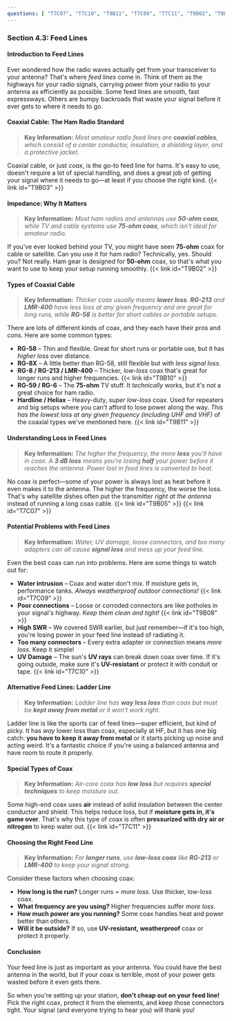 ```yaml
---
questions: [ "T7C07", "T7C10", "T9B11", "T7C09", "T7C11", "T9B02", "T9B03", "T9B05", "T9B10", "T9B08" ]
---
```


### Section 4.3: Feed Lines  

#### Introduction to Feed Lines  
Ever wondered how the radio waves actually get from your transceiver to your antenna? That's where *feed lines* come in. Think of them as the highways for your radio signals, carrying power from your radio to your antenna as efficiently as possible. Some feed lines are smooth, fast expressways. Others are bumpy backroads that waste your signal before it ever gets to where it needs to go.

#### Coaxial Cable: The Ham Radio Standard  

> **Key Information:** *Most amateur radio feed lines are **coaxial cables**, which consist of a center conductor, insulation, a shielding layer, and a protective jacket.*

Coaxial cable, or just *coax*, is the go-to feed line for hams. It's easy to use, doesn't require a lot of special handling, and does a great job of getting your signal where it needs to go—at least if you choose the right kind. {{< link id="T9B03" >}}

#### Impedance: Why It Matters  

> **Key Information:** *Most ham radios and antennas use **50-ohm coax**, while TV and cable systems use **75-ohm coax**, which isn't ideal for amateur radio.*

If you've ever looked behind your TV, you might have seen **75-ohm** coax for cable or satellite. Can you use it for ham radio? Technically, yes. Should you? Not really. Ham gear is designed for **50-ohm** coax, so that's what you want to use to keep your setup running smoothly. {{< link id="T9B02" >}}

#### Types of Coaxial Cable  

> **Key Information:** *Thicker coax usually means **lower loss**. **RG-213** and **LMR-400** have less loss at any given frequency and are great for long runs, while **RG-58** is better for short cables or portable setups.*

There are lots of different kinds of coax, and they each have their pros and cons. Here are some common types:  

- **RG-58** – Thin and flexible. Great for short runs or portable use, but it has *higher loss* over distance.  
- **RG-8X** – A little better than RG-58, still flexible but with *less signal loss*.  
- **RG-8 / RG-213 / LMR-400** – Thicker, *low-loss* coax that's great for longer runs and higher frequencies. {{< link id="T9B10" >}}
- **RG-59 / RG-6** – The **75-ohm** TV stuff. It *technically* works, but it's not a great choice for ham radio.  
- **Hardline / Heliax** – Heavy-duty, *super low-loss* coax. Used for repeaters and big setups where you can't afford to lose power along the way. *This has the lowest loss at *any* given frequency (including UHF and VHF)* of the coaxial types we've mentioned here. {{< link id="T9B11" >}}

#### Understanding Loss in Feed Lines  
> **Key Information:** *The higher the frequency, the more **loss** you'll have in coax. A **3 dB loss** means you're losing **half** your power before it reaches the antenna. Power lost in feed lines is converted to heat.*

No coax is perfect—some of your power is always lost as heat before it even makes it to the antenna. The higher the frequency, the worse the loss. That's why satellite dishes often put the transmitter *right at the antenna* instead of running a long coax cable. {{< link id="T9B05" >}} {{< link id="T7C07" >}}

#### Potential Problems with Feed Lines  
> **Key Information:** *Water, UV damage, loose connectors, and too many adapters can all cause **signal loss** and mess up your feed line.*

Even the best coax can run into problems. Here are some things to watch out for:  

- **Water intrusion** – Coax and water don't mix. If moisture gets in, performance tanks. *Always weatherproof outdoor connections!* {{< link id="T7C09" >}}
- **Poor connections** – Loose or corroded connectors are like potholes in your signal's highway. *Keep them clean and tight!* {{< link id="T9B08" >}}
- **High SWR** – We covered SWR earlier, but just remember—if it's too high, you're losing power in your feed line instead of radiating it.  
- **Too many connectors** – Every extra adapter or connection means *more loss*. Keep it simple!  
- **UV Damage** – The sun's **UV rays** can break down coax over time. If it's going outside, make sure it's **UV-resistant** or protect it with conduit or tape. {{< link id="T7C10" >}}

#### Alternative Feed Lines: Ladder Line

> **Key Information:** *Ladder line has **way less loss** than coax but must be **kept away from metal** or it won't work right.*

Ladder line is like the sports car of feed lines—super efficient, but kind of picky. It has *way* lower loss than coax, especially at HF, but it has one big catch: **you have to keep it away from metal** or it starts picking up noise and acting weird. It's a fantastic choice if you're using a balanced antenna and have room to route it properly.

#### Special Types of Coax  
> **Key Information:** *Air-core coax has **low loss** but requires **special techniques** to keep moisture out.*

Some high-end coax uses **air** instead of solid insulation between the center conductor and shield. This helps reduce loss, but if **moisture gets in, it's game over**. That's why this type of coax is often **pressurized with dry air or nitrogen** to keep water out. {{< link id="T7C11" >}}

#### Choosing the Right Feed Line 

> **Key Information:** *For **longer runs**, use **low-loss coax** like **RG-213** or **LMR-400** to keep your signal strong.*

Consider these factors when choosing coax:  
- **How long is the run?** Longer runs = *more loss*. Use thicker, low-loss coax.  
- **What frequency are you using?** Higher frequencies suffer *more loss*.  
- **How much power are you running?** Some coax handles heat and power better than others.  
- **Will it be outside?** If so, use **UV-resistant, weatherproof** coax or protect it properly.  

#### Conclusion  
Your feed line is just as important as your antenna. You could have the best antenna in the world, but if your coax is terrible, most of your power gets wasted before it even gets there.  

So when you're setting up your station, **don't cheap out on your feed line!** Pick the right coax, protect it from the elements, and keep those connectors tight. Your signal (and everyone trying to hear you) will thank you!
